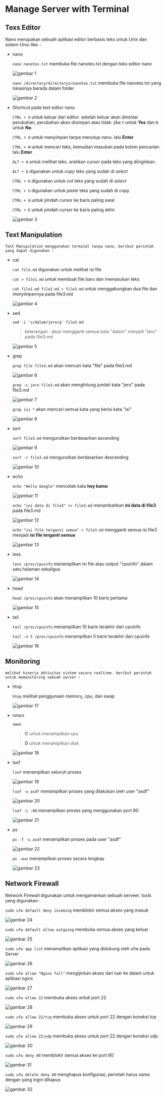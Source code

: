 # Manage Server with Terminal

## Texs Editor

  Nano merupakan sebuah aplikasi editor berbasis teks untuk Unix dan sistem Unix-like. :

-   nano

    `nano nanotes.txt` membuka file nanotes.txt dengan teks editor nano

    ![gambar 1](assets/nanotxt.png)

    `nano /directory/directory1/nanotes.txt` membuka file nanotes.txt yang lokasinya berada dalam folder

    ![gambar 2](assets/nano2.png)

-   Shortcut pada text editor nano

    `CTRL + X` untuk keluar dari editor. setelah keluar akan dimintai perubahan, perubahan akan disimpan atau tidak. jika `Y` untuk **Yes** dan `N` untuk **No**.

    `CTRL + O` untuk menyimpan tanpa menutup nanu. lalu **Enter**

    `CTRL + W` untuk mencari teks, kemudian masukan pada kolom pencarian lalu **Enter**

    `ALT + A` untuk melihat teks. arahkan cursor pada teks yang diinginkan.

    `ALT + 6` digunakan untuk _copy_ teks yang sudah di _select_

    `CTRL + K` digunakan untuk _cut_ teks yang sudah di _select_

    `CTRL + U` digunakan untuk _paste_ teks yang sudah di _copy_

    `CTRL + A` untuk pindah cursor ke baris paling awal

    `CTRL + E` untuk pindah cursor ke baris paling akhir

    ![gambar 3](assets/nano1.png)

## Text Manipulation

    Text Manipulation menggunakan terminal tanpa nano, berikut perintah yang dapat digunakan :

-   cat

    `cat file.md` digunakan untuk melihat isi file

    `cat > file1.md` untuk membuat file baru dan memasukan teks

    `cat file1.md file2.md > file3.md` untuk menggabungkan dua file dan menyimpannya pada file3.md

    ![gambar 4](assets/cat.png)

-   sed

    `sed -i 's/dalam/jero/g' file3.md`

    > keterangan : akan mengganti semua kata "dalam" menjadi "jero" pada file3.md

    ![gambar 5](assets/sed.png)

-   grep

    `grep file file3.md` akan mencari kata "file" pada file3.md

    ![gambar 6](assets/grepfile.png)

    `grep -c jero file3.md` akan menghitung jumlah kata "jero" pada file3.md

    ![gambar 7](assets/grep-c.png)

    `grep isi *` akan mencari semua kata yang berisi kata "isi"

    ![gambar 8](assets/grepisi.png)

-   sort

    `sort file3.md` mengurutkan berdasarkan ascending

    ![gambar 9](assets/sort.png)

    `sort -r file3.md` mengurutkan berdasarkan descending

    ![gambar 10](assets/sort-r.png)

-   echo

    `echo "Hello Google"` mencetak kata **hey kamu**

    ![gambar 11](assets/echohello.png)

    `echo "ini data di file3" >> file3.md` menambahkan **ini data di file3** pada file3.md

    ![gambar 12](assets/echoisi.png)

    `echo "isi file terganti semua" > file3.md` mengganti semua isi file3 menjadi **isi file terganti semua**

    ![gambar 13](assets/echoganti.png)

-   less

    `less /proc/cpuinfo` menampilkan isi file atau output "cpuinfo" dalam satu halaman sekaligus

    ![gambar 14](assets/less.png)

-   head

    `head /proc/cpuinfo` akan menampilkan 10 baris pertama

    ![gambar 15](assets/head.png)

-   tail

    `tail /proc/cpuinfo` menampilkan 10 baris terakhir dari cpuinfo

    `tail -n 5 /proc/cpuinfo` menampilkan 5 baris terakhir dari cpuinfo

    ![gambar 16](assets/tail.png)

## Monitoring

    melihat kinerja aktivitas sistem secara realtime. berikut perintah untuk memonitoring sebuah server :

-   htop

     `htop` melihat penggunaan memory, cpu, dan swap

    ![gambar 17](assets/htop.png)

-   nmon

    `nmon`

    > **C** untuk menampilkan cpu
    >
    > **D** untuk menampilkan disk

    ![gambar 18](assets/nmon1.png)

-   lsof

    `lsof` menampilkan seluruh proses

    ![gambar 19](assets/lsof.png)

    `lsof -u asdf` menampilkan proses yang dilakukan oleh user "asdf"

    ![gambar 20](assets/lsof-Uname.png)

    `lsof -i :80` menampilkan proses yang menggunakan port 80

    ![gambar 21](assets/lsof80.png)

-   ps

    `ps -f -u asdf` menampilkan proses pada user "asdf"

    ![gambar 22](assets/ps-f-u.png)

    `ps -aux` menampilkan proses secara lengkap

    ![gambar 23](assets/ps-aux.png)

## Network Firewall

   Network Firewall digunakan untuk mengamankan sebuah serveer. tools yang digunakan :

   `sudo ufw default deny incoming` memblokir semua akses yang masuk

   ![gambar 24](assets/ufw-deny.png)

   `sudo ufw default allow outgoing` membuka semua akses yang keluar

   ![gambar 25](assets/ufw-allow.png)

   `sudo ufw app list` menampilkan aplikasi yang didukung oleh ufw pada Server

   ![gambar 26](assets/ufw-app-list.png)

   `sudo ufw allow "Nginx full"` mengijinkan akses dari luar ke dalam untuk aplikasi nginx

   ![gambar 27](assets/ufw-allow-full.png)

   `sudo ufw allow 22` membuka akses untuk port  22

   ![gambar 28](assets/ufw-allow-22.png)

   `sudo ufw allow 22/tcp` membuka akses untuk port 22 dengan koneksi tcp

   ![gambar 29](assets/ufw-allow-tcp.png)

   `sudo ufw allow 22/udp` membuka akses untuk port 22 dengan koneksi udp

   ![gambar 30](assets/ufw-allow-udp.png)

   `sudo ufw deny 80` memblokir semua akses ke port 80

   ![gambar 31](assets/ufw-deny-80.png)

   `sudo ufw delete deny 80` menghapus konfigurasi, perintah harus sama dengan yang ingin dihapus

   ![gambar 32](assets/ufw-delete-deny.png)

